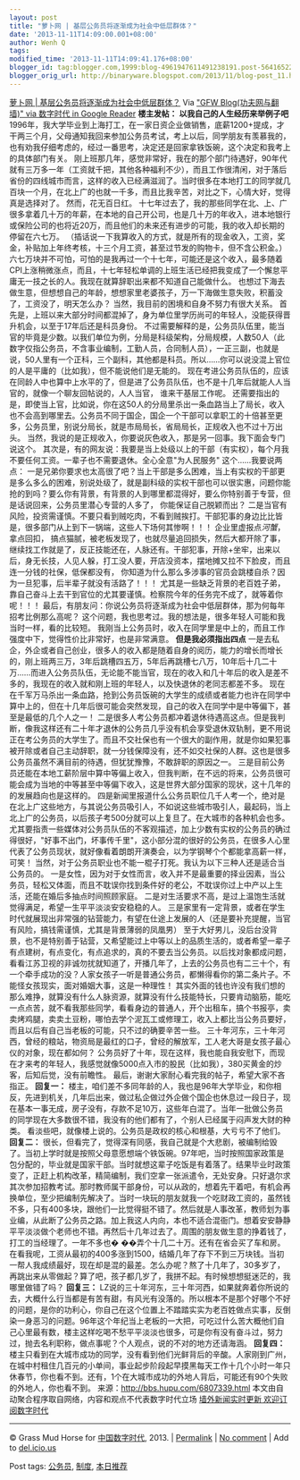 ```yaml
---
layout: post
title: "萝卜网 | 基层公务员将逐渐成为社会中低层群体？"
date: '2013-11-11T14:09:00.001+08:00'
author: Wenh Q
tags:
modified_time: '2013-11-11T14:09:41.176+08:00'
blogger_id: tag:blogger.com,1999:blog-4961947611491238191.post-5641652247671325647
blogger_orig_url: http://binaryware.blogspot.com/2013/11/blog-post_11.html
---
```

[萝卜网 |
基层公务员将逐渐成为社会中低层群体？](http://feedproxy.google.com/~r/chinagfwblog/~3/BVpkoXY93Tk/)
Via ["GFW Blog(功夫网与翻墙)" via 数字时代 in Google
Reader](https://www.blogger.com/blogger.g?blogID=4961947611491238191)
**楼主发帖：**
**以我自己的人生经历来举例子吧**
1996年，我大学毕业到上海打工，在一家日资企业做销售，底薪1200+提成，才干两三个月，父母通知我回来参加公务员考试，考上以后，同学朋友有羡慕我的，也有劝我仔细考虑的，经过一番思考，决定还是回家拿铁饭碗，这个决定和我考上的具体部门有关。
刚上班那几年，感觉非常好，我在的那个部门待遇好，90年代就有三万多一年（工资就千把，其他各种福利不少），而且工作很清闲，对于落后省份的四线城市而言，这样的收入已经满滋润了。当时很多在本地打工的同学就几百块一个月，在北上广的也就一千多，而且比我辛苦，对比之下，心情大好，觉得真是选择对了。
然而，花无百日红。
十七年过去了，我的那些同学在北、上、广很多拿着几十万的年薪，在本地的自己开公司，也是几十万的年收入，进本地银行或保险公司的也将近20万，而且他们的未来还有进步的可能，我的收入却长期的停留在六七万。
（插话说一下我算收入的方式，就是所有的现金收入，工资，奖金，补贴加上年终考核，十三个月工资，甚至过节发的购物卡，但不含公积金。）
六七万块并不可怕，可怕的是我再过一个十七年，可能还是这个收入，最多随着CPI上涨稍微涨点，而且，十七年轻松单调的上班生活已经把我变成了一个懈怠平庸无一技之长的人。我现在就算辞职出来都不知道自己能做什么。
也想过下海去做生意，但想想自己的年龄，想想家里老婆孩子，万一下海做生意失败，积蓄没了，工资没了，明天怎么办？
当然，我目前的困境和自身不努力有很大关系。
首先是，上班以来大部分时间都混掉了，身为单位里学历尚可的年轻人，没能获得晋升机会，以至于17年后还是科员身份。
不过需要解释的是，公务员队伍里，能当官的毕竟是少数。以我们单位为例，分局是科级架构，分局规模，人数50人（此数字仅指公务员，不含事业编制，工勤人员，合同制人员），一正三副，也就是说，50人里有一个正科，三个副科，其他都是科员。所以……你可以说没混上官位的人是平庸的（比如我），但不能说他们是无能的。
现在考进公务员队伍的，应该在同龄人中也算中上水平的了，但是进了公务员队伍，也不是十几年后就能人人当官的，就像一个聊友回帖说的，人人当官，
谁来干基层工作呢。
还需要指出的是，即使当上官，比如说，你在这50人的分局里杀出一条血路当上了局长，收入也不会高到哪里去。公务员不同于国企，国企一个干部可以拿职工的十倍甚至更多，公务员里，别说分局长，就是市局局长，省局局长，正规收入也不过十万出头。
当然，我说的是正规收入，你要说灰色收入，那是另一回事。我下面会专门说这个。
其次是，有的网友说：我要是当上处级以上的干部（有实权），每个月我不要任何工资。一辈子也不需要退休。全心全意"为人民服务"
这个……我要说两点：
一是兄弟你要求也太高很了吧？当上干部是多么困难，当上有实权的干部更是多么多么的困难，别说处级了，就是副科级的实权干部也可以很实惠，问题你能抢的到吗？要么你有背景，有背景的人到哪里都混得好，要么你特别善于专营，但是话说回来，公务员里潜心专营的人多了，
你能保证自己脱颖而出？
二是当官有风险，投资需谨慎。不要只看到贼吃肉，不看到贼挨打。干部犯事的身边比比皆是，很多部门从上到下一锅端，这些人下场何其惨啊！！！
企业里虚报点*河蟹*，拿点回扣，
搞点猫腻，被老板发现了，也就尽量追回损失，然后大都开除了事，继续找工作就是了，反正技能还在，人脉还有。干部犯事，开除+坐牢，出来以后，身无长技，人见人躲，打工没人要，开店没资本，摆地摊又拉不下脸皮，而且连一分钱的社保，低保都没有，
你知道为什么那么多涉事的官员会跳楼自杀？因为一旦犯事，后半辈子就没有活路了！！！
尤其是一些缺乏背景的老百姓子弟，靠自己奋斗上去干到官位的尤其要谨慎。检察院今年的任务完不成了，就等着你呢！！！
最后，有朋友问：你说公务员将逐渐成为社会中低层群体，那为何每年招考比例那么高呢？
这个问题，我也思考过。我的想法是，很多年轻人可能和我当时一样，看的比较短。
我刚当上公务员时，收入在同学里是中上的，而且工作强度中下，觉得性价比非常好，也是非常满意。
**但是我必须指出四点**
一是去私企，外企或者自己创业，很多人的收入都是随着自身的阅历，能力的增长而增长的，刚上班两三万，3年后跳槽四五万，5年后再跳槽七八万，10年后十几二十万……而进入公务员队伍，无论能不能当官，现在的收入和几十年后的收入是差不多的，我现在的收入就和刚上班的年轻人，以及快退休的老同志都差不多。
现在在千军万马杀出一条血路，抢到公务员饭碗的大学生的成绩或者能力也许在同学中算中上的，但在十几年后很可能会突然发现，自己的收入在同学中是中等偏下，甚至是最低的几个人之一！
二是很多人考公务员都冲着退休待遇高这点。但是我判断，像我这样还有二十年才退休的公务员几乎没有机会享受退休双轨制，更不用说正在考公务员的大学生了。而且不交社保也有一个很大的副作用，就是你如果犯事被开除或者自己主动辞职，就一分钱保障没有，还不如交社保的人群。这也是很多公务员虽然不满目前的待遇，但犹犹豫豫，不敢辞职的原因之一。
三是目前公务员还能在本地工薪阶层中算中等偏上收入，但我判断，在不远的将来，公务员很可能会成为当地的中等甚至中等偏下收入，这是世界大部分国家的现状，这十几年的的发展趋向也是这样的。
四是新闻里报道什么公务员职位几千人考一个，绝对是在北上广这些地方，与其说公务员吸引人，不如说这些城市吸引人，最起码，当上北上广的公务员，以后孩子考500分就可以上复旦了。在大城市的各种机会也多。
尤其要指责一些媒体对公务员队伍的不客观描述，加上少数有实权的公务员的确过得很好，"好事不出门，坏事传千里"，这小部分混的很好的公务员，在很多人心里代表了公务员现状，就好像看着朗朗开演奏会，以为学钢琴个个都能拿高薪一样，可笑！
当然，对于公务员职业也不能一棍子打死。我认为以下三种人还是适合当公务员的。
一是女性，因为对于女性而言，收入并不是最重要的择业因素，当公务员，轻松又体面，而且不耽误你找到条件好的老公，不耽误你过上中产以上生活，还能在婚后多抽点时间照顾家庭。
二是对生活要求不高，是过上温饱生活就觉得满足，希望一生平平淡淡安安稳稳的人。
三是家里有一定背景，或者在学生时代就展现出非常强的钻营能力，有望在仕途上发展的人（还是要补充提醒，当官有风险，搞钱需谨慎，尤其是背景薄弱的凤凰男）
至于大好男儿，没后台没背景，也不是特别善于钻营，又希望能过上中等以上的品质生活的，或者希望一辈子有点建树，有点变化，有点追求的，真的不要去当公务员。以后找对象都成问题，看看江苏卫视的非诚勿扰就知道了，开播几年了，上去的公务员也有二三十个，有一个牵手成功的没？人家女孩子一听是普通公务员，都懒得看你的第二条片子。不能怪女孩现实，面对婚姻大事，这是一种理性！
其实外面的钱也许没有我们想的那么难挣，就算没有什么人脉资源，就算没有什么技能特长，只要肯动脑筋，能吃一点点苦，就不看我那些同学，看看身边的普通人，开个出租车，搞个书报亭，卖卖烤鸡腿，卖卖土豆粉，哪怕去学个泥瓦工或修理工，收入上都比当公务员要好，而且以后有自己当老板的可能，只不过的确要辛苦一些。
三十年河东，三十年河西，曾经的粮站，物资局是最红的口子，曾经的解放军，工人老大哥是女孩子最心仪的对象，现在都如何？
公务员好了十年，现在这样，我也能自我安慰下，而现在才来考的年轻人，我感觉就像5000点入市的股民（比如我），380买黄金的炒客，后知后觉，没有前瞻性。
最后，谢谢大家耐心看完我的帖子，希望大家不吝指正。
**回复一：**
楼主，咱们差不多同年龄的人，我也是96年大学毕业，和你相反，先进到机关，几年后出来，做过私企做过外企做个国企也休息过一段日子，现在基本一事无成，房子没有，存款不足10万，这些年白混了。当年一批做公务员的同学现在大多数很不错，我没有的他们都有了，个别人已经属于闷声发大财的种类。
看淡些吧，就像楼上说的。公务员是政权的核心和根基，大亏亏不了他们。
**回复二：**
很长，但看完了，觉得深有同感，我自己就是个大悲剧，被编制给毁了。当初上学时就是按照父母意愿想端个铁饭碗。97年吧，当时按照国家政策是包分配的，毕业就是国家干部。当时就想这辈子吃饭是有着落了。结果毕业时政策变了，正赶上机构改革，精简编制，我们空拿一张派遣令，无处安身。只好退尔求其次参加招教考试。那时教师属干部身份，可以从政的，想着先干着吧，有机会再换单位，至少把编制先解决了。当时一块玩的朋友就我一个吃财政工资的，虽然钱不多，只有400多块，跟他们一比觉得挺不错了。然后就是人事改革，教师划为事业编，从此断了公务员之路。加上我这人内向，本也不适合混衙门。想着安安静静平平淡淡做个老师也不错。再然后十几年过去了。周围的朋友做生意的挣着钱了，打工的当经理了。一年不多也�
��弄个十几二十万。还有在省会买了车和房。在看我呢，工资从最初的400多涨到1500，结婚几年了存下不到三万块钱。当初一帮人我成绩最好，现在却是混的最差。怎么办呢？熬了十几年了，30多岁了，再跳出来从零做起？算了吧，孩子都几岁了，我拼不起。有时候想想挺迷茫的，我哪里做错了吗？
**回复三：**
LZ说的三十年河东，三十年河西，如果就奔着你所说的去，大概什么行当都是有苦有甜，有风光有没落的。所以根本不是那个好哪个不好的问题，是你的功利心，你自己在这个位置上不踏踏实实为老百姓做点实事，反倒染一身恶习的问题。96年这个年纪当上老板的一大把，可吃过什么苦大概他们自己心里最有数，楼主这样吃喝不愁平平淡淡也很多，可是你有没有奋斗过，努力过，抛去名利职称，做点事呢？个人观点，说的不对的地方还请海涵。
**回复四：**
楼主只看到在大城市成功的同学，没有看到他们光鲜背后的辛酸。人家刚到广州，在城中村租住几百元的小单间，事业起步阶段起早摸黑每天工作十几个小时一年只休春节，你也看不到。还有，1个在大城市成功的外地人背后，可能还有90个失败的外地人，你也看不到。
来源：http://bbs.hupu.com/6807339.html
本文由自动聚合程序取自网络，内容和观点不代表数字时代立场
[墙外新闻实时更新 欢迎订阅数字时代](http://eepurl.com/mstlf)

* * * * *

© Grass Mud Horse for
[中国数字时代](http://chinadigitaltimes.net/chinese), 2013. |
[Permalink](http://chinadigitaltimes.net/chinese/2013/11/%E8%90%9D%E5%8D%9C%E7%BD%91-%E5%9F%BA%E5%B1%82%E5%85%AC%E5%8A%A1%E5%91%98%E5%B0%86%E9%80%90%E6%B8%90%E6%88%90%E4%B8%BA%E7%A4%BE%E4%BC%9A%E4%B8%AD%E4%BD%8E%E5%B1%82%E7%BE%A4%E4%BD%93%EF%BC%9F/)
| [No
comment](http://chinadigitaltimes.net/chinese/2013/11/%E8%90%9D%E5%8D%9C%E7%BD%91-%E5%9F%BA%E5%B1%82%E5%85%AC%E5%8A%A1%E5%91%98%E5%B0%86%E9%80%90%E6%B8%90%E6%88%90%E4%B8%BA%E7%A4%BE%E4%BC%9A%E4%B8%AD%E4%BD%8E%E5%B1%82%E7%BE%A4%E4%BD%93%EF%BC%9F/#comments)
| Add to
[del.icio.us](http://del.icio.us/post?url=http://chinadigitaltimes.net/chinese/2013/11/%E8%90%9D%E5%8D%9C%E7%BD%91-%E5%9F%BA%E5%B1%82%E5%85%AC%E5%8A%A1%E5%91%98%E5%B0%86%E9%80%90%E6%B8%90%E6%88%90%E4%B8%BA%E7%A4%BE%E4%BC%9A%E4%B8%AD%E4%BD%8E%E5%B1%82%E7%BE%A4%E4%BD%93%EF%BC%9F/&title=%E8%90%9D%E5%8D%9C%E7%BD%91%20%7C%20%E5%9F%BA%E5%B1%82%E5%85%AC%E5%8A%A1%E5%91%98%E5%B0%86%E9%80%90%E6%B8%90%E6%88%90%E4%B8%BA%E7%A4%BE%E4%BC%9A%E4%B8%AD%E4%BD%8E%E5%B1%82%E7%BE%A4%E4%BD%93%EF%BC%9F)

 Post tags:
[公务员](http://chinadigitaltimes.net/chinese/tag/%E5%85%AC%E5%8A%A1%E5%91%98/?category=18271),
[制度](http://chinadigitaltimes.net/chinese/tag/%E5%88%B6%E5%BA%A6/?category=18271),
[本日推荐](http://chinadigitaltimes.net/chinese/tag/%E6%9C%AC%E6%97%A5%E6%8E%A8%E8%8D%90/?category=18271)
